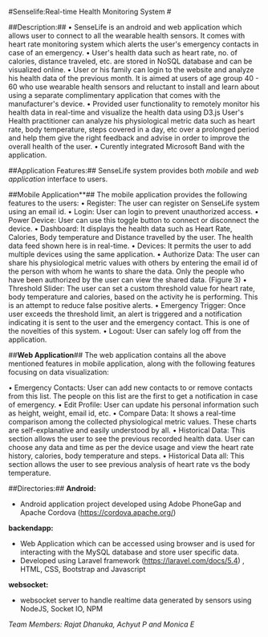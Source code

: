 #Senselife:Real-time Health Monitoring System # 

##Description:##
• SenseLife is an android and web application which allows user to connect to all the wearable health sensors. It comes with heart rate monitoring system which alerts the user's emergency contacts in case of an emergency. 
• User's health data such as heart rate, no. of calories, distance traveled, etc. are stored in NoSQL database and can be visualized online. 
• User or his family can login to the website and analyze his health data of the previous month. It is aimed at users of age group 40 - 60 who use wearable health sensors and reluctant to install and learn about using a separate complimentary application that comes with the manufacturer's device. 
• Provided user functionality to remotely monitor his health data in real-time and visualize the health data using D3.js
User's Health practitioner can analyze his physiological metric data such as heart rate, body temperature, steps covered in a day, etc over a prolonged period and help them give the right feedback and advise in order to improve the overall health of the user.
• Curently integrated Microsoft Band with the application. 

##Application Features:##
SenseLife system provides both *mobile* and *web application* interface to users. 

##Mobile Application**##
The mobile application provides the following features to the users: 
•	Register: The user can register on SenseLife system using an email id. 
•	Login: User can login to prevent unauthorized access. 
•	Power Device: User can use this toggle button to connect or disconnect the device.
•	Dashboard: It displays the health data such as Heart Rate, Calories, Body temperature and Distance travelled by the user. The health data feed shown here is in real-time. 
•	Devices: It permits the user to add multiple devices using the same application.
•	Authorize Data: The user can share his physiological metric values with others by entering the email id of the person with whom he wants to share the data. Only the people who have been authorized by the user can view the shared data. (Figure 3)
•	Threshold Slider: The user can set a custom threshold value for heart rate, body temperature and calories, based on the activity he is performing. This is an attempt to reduce false positive alerts. 
•	Emergency Trigger: Once user exceeds the threshold limit, an alert is triggered and a notification indicating it is sent to the user and the emergency contact. This is one of the novelties of this system. 
•	Logout: User can safely log off from the application.

##**Web Application**##
The web application contains all the above mentioned features in mobile application, along with the following features focusing on data visualization:

•	Emergency Contacts: User can add new contacts to or remove contacts from this list. The people on this list are the first to get a notification in case of emergency.
•	Edit Profile: User can update his personal information such as height, weight, email id, etc.
•	Compare Data: It shows a real-time comparison among the collected physiological metric values. These charts are self-explanative and easily understood by all.
•	Historical Data: This section allows the user to see the previous recorded health data. User can choose any data and time as per the device usage and view the heart rate history, calories, body temperature and steps. 
•	Historical Data all: This section allows the user to see previous analysis of heart rate vs the body temperature.


##Directories:##
**Android:**
- Android application project developed using Adobe PhoneGap and Apache Cordova (https://cordova.apache.org/)

**backendapp:**
- Web Application which can be accessed using browser and is used for interacting with the MySQL database and store user specific data.
- Developed using Laravel framework (https://laravel.com/docs/5.4) , HTML, CSS, Bootstrap and Javascript 

**websocket:**
- websocket server to handle realtime data generated by sensors using NodeJS, Socket IO, NPM

*Team Members: Rajat Dhanuka, Achyut P and Monica E*
